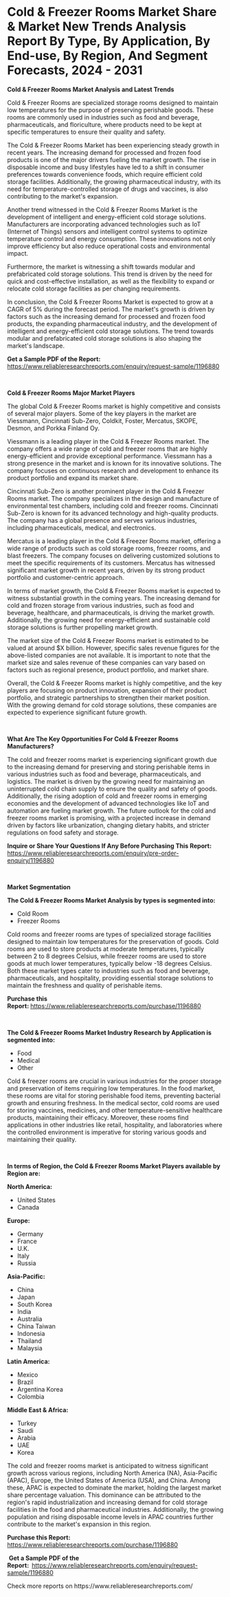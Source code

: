 <p><h1>Cold & Freezer Rooms Market Share & Market New Trends Analysis Report By Type, By Application, By End-use, By Region, And Segment Forecasts, 2024 - 2031</h1></p><p><strong>Cold & Freezer Rooms Market Analysis and Latest Trends</strong></p>
<p><p>Cold & Freezer Rooms are specialized storage rooms designed to maintain low temperatures for the purpose of preserving perishable goods. These rooms are commonly used in industries such as food and beverage, pharmaceuticals, and floriculture, where products need to be kept at specific temperatures to ensure their quality and safety.</p><p>The Cold & Freezer Rooms Market has been experiencing steady growth in recent years. The increasing demand for processed and frozen food products is one of the major drivers fueling the market growth. The rise in disposable income and busy lifestyles have led to a shift in consumer preferences towards convenience foods, which require efficient cold storage facilities. Additionally, the growing pharmaceutical industry, with its need for temperature-controlled storage of drugs and vaccines, is also contributing to the market's expansion.</p><p>Another trend witnessed in the Cold & Freezer Rooms Market is the development of intelligent and energy-efficient cold storage solutions. Manufacturers are incorporating advanced technologies such as IoT (Internet of Things) sensors and intelligent control systems to optimize temperature control and energy consumption. These innovations not only improve efficiency but also reduce operational costs and environmental impact.</p><p>Furthermore, the market is witnessing a shift towards modular and prefabricated cold storage solutions. This trend is driven by the need for quick and cost-effective installation, as well as the flexibility to expand or relocate cold storage facilities as per changing requirements.</p><p>In conclusion, the Cold & Freezer Rooms Market is expected to grow at a CAGR of 5% during the forecast period. The market's growth is driven by factors such as the increasing demand for processed and frozen food products, the expanding pharmaceutical industry, and the development of intelligent and energy-efficient cold storage solutions. The trend towards modular and prefabricated cold storage solutions is also shaping the market's landscape.</p></p>
<p><strong>Get a Sample PDF of the Report:&nbsp;</strong> <a href="https://www.reliableresearchreports.com/enquiry/request-sample/1196880">https://www.reliableresearchreports.com/enquiry/request-sample/1196880</a></p>
<p>&nbsp;</p>
<p><strong>Cold & Freezer Rooms Major Market Players</strong></p>
<p><p>The global Cold & Freezer Rooms market is highly competitive and consists of several major players. Some of the key players in the market are Viessmann, Cincinnati Sub-Zero, Coldkit, Foster, Mercatus, SKOPE, Desmon, and Porkka Finland Oy.</p><p>Viessmann is a leading player in the Cold & Freezer Rooms market. The company offers a wide range of cold and freezer rooms that are highly energy-efficient and provide exceptional performance. Viessmann has a strong presence in the market and is known for its innovative solutions. The company focuses on continuous research and development to enhance its product portfolio and expand its market share.</p><p>Cincinnati Sub-Zero is another prominent player in the Cold & Freezer Rooms market. The company specializes in the design and manufacture of environmental test chambers, including cold and freezer rooms. Cincinnati Sub-Zero is known for its advanced technology and high-quality products. The company has a global presence and serves various industries, including pharmaceuticals, medical, and electronics.</p><p>Mercatus is a leading player in the Cold & Freezer Rooms market, offering a wide range of products such as cold storage rooms, freezer rooms, and blast freezers. The company focuses on delivering customized solutions to meet the specific requirements of its customers. Mercatus has witnessed significant market growth in recent years, driven by its strong product portfolio and customer-centric approach.</p><p>In terms of market growth, the Cold & Freezer Rooms market is expected to witness substantial growth in the coming years. The increasing demand for cold and frozen storage from various industries, such as food and beverage, healthcare, and pharmaceuticals, is driving the market growth. Additionally, the growing need for energy-efficient and sustainable cold storage solutions is further propelling market growth.</p><p>The market size of the Cold & Freezer Rooms market is estimated to be valued at around $X billion. However, specific sales revenue figures for the above-listed companies are not available. It is important to note that the market size and sales revenue of these companies can vary based on factors such as regional presence, product portfolio, and market share.</p><p>Overall, the Cold & Freezer Rooms market is highly competitive, and the key players are focusing on product innovation, expansion of their product portfolio, and strategic partnerships to strengthen their market position. With the growing demand for cold storage solutions, these companies are expected to experience significant future growth.</p></p>
<p>&nbsp;</p>
<p><strong>What Are The Key Opportunities For Cold & Freezer Rooms Manufacturers?</strong></p>
<p><p>The cold and freezer rooms market is experiencing significant growth due to the increasing demand for preserving and storing perishable items in various industries such as food and beverage, pharmaceuticals, and logistics. The market is driven by the growing need for maintaining an uninterrupted cold chain supply to ensure the quality and safety of goods. Additionally, the rising adoption of cold and freezer rooms in emerging economies and the development of advanced technologies like IoT and automation are fueling market growth. The future outlook for the cold and freezer rooms market is promising, with a projected increase in demand driven by factors like urbanization, changing dietary habits, and stricter regulations on food safety and storage.</p></p>
<p><strong>Inquire or Share Your Questions If Any Before Purchasing This Report:</strong> <a href="https://www.reliableresearchreports.com/enquiry/pre-order-enquiry/1196880">https://www.reliableresearchreports.com/enquiry/pre-order-enquiry/1196880</a></p>
<p>&nbsp;</p>
<p><strong>Market Segmentation</strong></p>
<p><strong>The Cold & Freezer Rooms Market Analysis by types is segmented into:</strong></p>
<p><ul><li>Cold Room</li><li>Freezer Rooms</li></ul></p>
<p><p>Cold rooms and freezer rooms are types of specialized storage facilities designed to maintain low temperatures for the preservation of goods. Cold rooms are used to store products at moderate temperatures, typically between 2 to 8 degrees Celsius, while freezer rooms are used to store goods at much lower temperatures, typically below -18 degrees Celsius. Both these market types cater to industries such as food and beverage, pharmaceuticals, and hospitality, providing essential storage solutions to maintain the freshness and quality of perishable items.</p></p>
<p><strong>Purchase this Report:&nbsp;</strong><a href="https://www.reliableresearchreports.com/purchase/1196880">https://www.reliableresearchreports.com/purchase/1196880</a></p>
<p>&nbsp;</p>
<p><strong>The Cold & Freezer Rooms Market Industry Research by Application is segmented into:</strong></p>
<p><ul><li>Food</li><li>Medical</li><li>Other</li></ul></p>
<p><p>Cold & freezer rooms are crucial in various industries for the proper storage and preservation of items requiring low temperatures. In the food market, these rooms are vital for storing perishable food items, preventing bacterial growth and ensuring freshness. In the medical sector, cold rooms are used for storing vaccines, medicines, and other temperature-sensitive healthcare products, maintaining their efficacy. Moreover, these rooms find applications in other industries like retail, hospitality, and laboratories where the controlled environment is imperative for storing various goods and maintaining their quality.</p></p>
<p>&nbsp;</p>
<p><strong>In terms of Region, the Cold & Freezer Rooms Market Players available by Region are:</strong></p>
<p>
    <p> <strong> North America: </strong>
        <ul>
            <li>United States</li>
            <li>Canada</li>
        </ul>
        </p> 
    <p> <strong> Europe: </strong>
        <ul>
            <li>Germany</li>
            <li>France</li>
            <li>U.K.</li>
            <li>Italy</li>
            <li>Russia</li>
        </ul>
        </p> 
    <p> <strong> Asia-Pacific: </strong>
        <ul>
            <li>China</li>
            <li>Japan</li>
            <li>South Korea</li>
            <li>India</li>
            <li>Australia</li>
            <li>China Taiwan</li>
            <li>Indonesia</li>
            <li>Thailand</li>
            <li>Malaysia</li>
        </ul>
        </p> 
    <p> <strong> Latin America: </strong>
        <ul>
            <li>Mexico</li>
            <li>Brazil</li>
            <li>Argentina Korea</li>
            <li>Colombia</li>
        </ul>
        </p> 
    <p> <strong> Middle East & Africa: </strong>
        <ul>
            <li>Turkey</li>
            <li>Saudi</li>
            <li>Arabia</li>
            <li>UAE</li>
            <li>Korea</li>
        </ul>
    </p>
    </p>
<p><p>The cold and freezer rooms market is anticipated to witness significant growth across various regions, including North America (NA), Asia-Pacific (APAC), Europe, the United States of America (USA), and China. Among these, APAC is expected to dominate the market, holding the largest market share percentage valuation. This dominance can be attributed to the region's rapid industrialization and increasing demand for cold storage facilities in the food and pharmaceutical industries. Additionally, the growing population and rising disposable income levels in APAC countries further contribute to the market's expansion in this region.</p></p>
<p><strong>Purchase this Report: </strong><a href="https://www.reliableresearchreports.com/purchase/1196880">https://www.reliableresearchreports.com/purchase/1196880</a></p>
<p>&nbsp;<strong>Get a Sample PDF of the Report:&nbsp;&nbsp;</strong><a href="https://www.reliableresearchreports.com/enquiry/request-sample/1196880">https://www.reliableresearchreports.com/enquiry/request-sample/1196880</a></p>
<p><strong></strong></p>
<p>Check more reports on https://www.reliableresearchreports.com/</p>